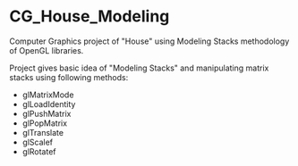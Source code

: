 # CG_House_Modeling

Computer Graphics project of "House" using Modeling Stacks methodology of OpenGL libraries.

Project gives basic idea of "Modeling Stacks" and manipulating matrix stacks using following methods:
  - glMatrixMode
  - glLoadIdentity
  - glPushMatrix
  - glPopMatrix
  - glTranslate
  - glScalef
  - glRotatef
